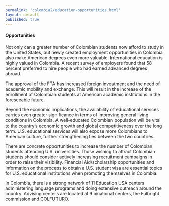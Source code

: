 ```yaml
--- 
permalink: 'colombia2/education-opportunities.html' 
layout: default
published: true 
---
```

<h4 id="education-opportunities">Opportunities</h4>

Not only can a greater number of Colombian students now afford to study in the United States, but newly created employment opportunities in Colombia also make American degrees even more valuable. International education is highly valued in Colombia. A recent survey of employers found that 58 percent preferred to hire people who had earned advanced degrees abroad.

The approval of the FTA has increased foreign investment and the need of academic mobility and exchange. This will result in the increase of the enrollment of Colombian students at American academic institutions in the foreseeable future.

Beyond the economic implications, the availability of educational services carries even greater significance in terms of improving general living conditions in Colombia. A well-educated Colombian population will be vital to the country’s economic growth and global competitiveness over the long term. U.S. educational services will also expose more Colombians to American culture, further strengthening ties between the two countries.

There are concrete opportunities to increase the number of Colombian students attending U.S. universities. Those wishing to attract Colombian students should consider actively increasing recruitment campaigns in order to raise their visibility. Financial Aid/scholarship opportunities and information on the process to obtain a U.S. student visa are essential topics for U.S. educational institutions when promoting themselves in Colombia.

In Colombia, there is a strong network of 11 Education USA centers administering language programs and doing extensive outreach around the country. Advising centers are located at 9 binational centers, the Fulbright commission and COLFUTURO.

